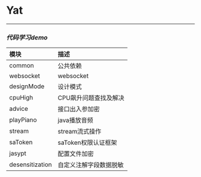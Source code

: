# Yat

***

### *代码学习demo*

| **模块**          | **描述**        |
|:----------------|:--------------|
| common          | 公共依赖          |
| websocket       | websocket     |
| designMode      | 设计模式          |
| cpuHigh         | CPU飙升问题查找及解决  |
| advice          | 接口出入参加密       |
| playPiano       | java播放音频      |
| stream          | stream流式操作    |
| saToken         | saToken权限认证框架 |
| jasypt          | 配置文件加密        |
| desensitization | 自定义注解字段数据脱敏   |


